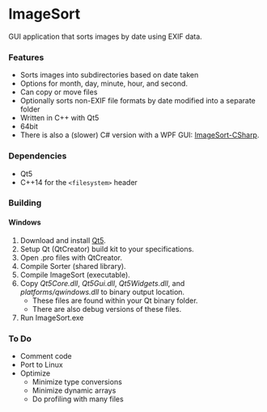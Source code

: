# ImageSort
GUI application that sorts images by date using EXIF data.

### Features
- Sorts images into subdirectories based on date taken
- Options for month, day, minute, hour, and second.
- Can copy or move files
- Optionally sorts non-EXIF file formats by date modified into a separate folder
- Written in C++ with Qt5
- 64bit
- There is also a (slower) C# version with a WPF GUI: [ImageSort-CSharp](https://github.com/benkostr/ImageSort-CSharp).

### Dependencies
- Qt5
- C++14 for the ``<filesystem>`` header

### Building
#### Windows
<ol>
<li>Download and install <a href="https://www.qt.io/download-open-source/">Qt5</a>.
<li>Setup Qt (QtCreator) build kit to your specifications.
<li>Open .pro files with QtCreator.
<li>Compile Sorter (shared library).
<li>Compile ImageSort (executable).
<li>Copy <I>Qt5Core.dll</I>, <I>Qt5Gui.dll</I>, <I>Qt5Widgets.dll</I>, and <I>platforms/qwindows.dll</I> to binary output location.
  <ul>
  <li>These files are found within your Qt binary folder.
  <li>There are also debug versions of these files.
  </ul>
<li> Run ImageSort.exe
</ol>

### To Do
- Comment code
- Port to Linux
- Optimize
  - Minimize type conversions
  - Minimize dynamic arrays
  - Do profiling with many files
